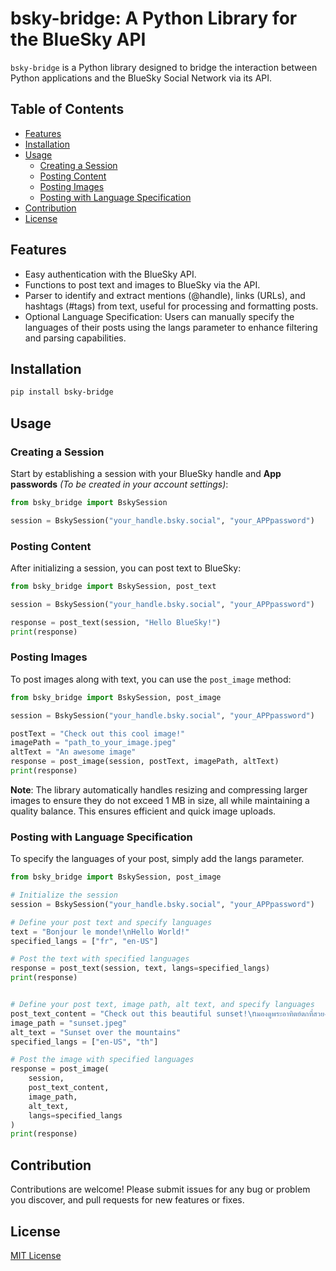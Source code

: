   # bsky-bridge: A Python Library for the BlueSky API

  `bsky-bridge` is a Python library designed to bridge the interaction between Python applications and the BlueSky Social Network via its API.

  ## Table of Contents

  - [Features](#features)
  - [Installation](#installation)
  - [Usage](#usage)
    - [Creating a Session](#creating-a-session)
    - [Posting Content](#posting-content)
    - [Posting Images](#posting-images)
    - [Posting with Language Specification](#Posting-with-Language-Specification)
  - [Contribution](#contribution)
  - [License](#license)

  ## Features

  - Easy authentication with the BlueSky API.
  - Functions to post text and images to BlueSky via the API.
  - Parser to identify and extract mentions (@handle), links (URLs), and hashtags (#tags) from text, useful for processing and formatting posts.
  - Optional Language Specification: Users can manually specify the languages of their posts using the langs parameter to enhance filtering and parsing capabilities.

  ## Installation

  ```bash
  pip install bsky-bridge
  ```

  ## Usage

  ### Creating a Session

  Start by establishing a session with your BlueSky handle and **App passwords** *(To be created in your account settings)*:

  ```python
  from bsky_bridge import BskySession

  session = BskySession("your_handle.bsky.social", "your_APPpassword")
  ```

  ### Posting Content

  After initializing a session, you can post text to BlueSky:

  ```python
  from bsky_bridge import BskySession, post_text

  session = BskySession("your_handle.bsky.social", "your_APPpassword")

  response = post_text(session, "Hello BlueSky!")
  print(response)
  ```

  ### Posting Images

  To post images along with text, you can use the `post_image` method:

  ```python
  from bsky_bridge import BskySession, post_image

  session = BskySession("your_handle.bsky.social", "your_APPpassword")

  postText = "Check out this cool image!"
  imagePath = "path_to_your_image.jpeg"
  altText = "An awesome image"
  response = post_image(session, postText, imagePath, altText)
  print(response)
  ```

  **Note**: The library automatically handles resizing and compressing larger images to ensure they do not exceed 1 MB in size, all while maintaining a quality balance. This ensures efficient and quick image uploads.

  ### Posting with Language Specification
  To specify the languages of your post, simply add the langs parameter.

  ```python
  from bsky_bridge import BskySession, post_image

  # Initialize the session
  session = BskySession("your_handle.bsky.social", "your_APPpassword")

  # Define your post text and specify languages
  text = "Bonjour le monde!\nHello World!"
  specified_langs = ["fr", "en-US"]

  # Post the text with specified languages
  response = post_text(session, text, langs=specified_langs)
  print(response)


  # Define your post text, image path, alt text, and specify languages
  post_text_content = "Check out this beautiful sunset!\nมองดูพระอาทิตย์ตกที่สวยงามนี้!"
  image_path = "sunset.jpeg"
  alt_text = "Sunset over the mountains"
  specified_langs = ["en-US", "th"]

  # Post the image with specified languages
  response = post_image(
      session,
      post_text_content,
      image_path,
      alt_text,
      langs=specified_langs
  )
  print(response)
  ```

  ## Contribution

  Contributions are welcome! Please submit issues for any bug or problem you discover, and pull requests for new features or fixes.

  ## License

  [MIT License](LICENSE)
